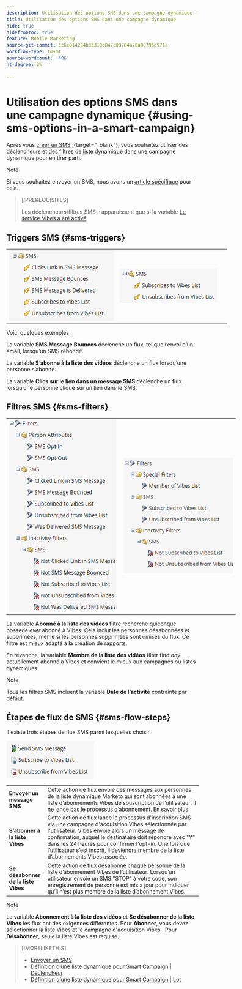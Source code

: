 ```yaml
---
description: Utilisation des options SMS dans une campagne dynamique - Documents Marketo - Documentation du produit
title: Utilisation des options SMS dans une campagne dynamique
hide: true
hidefromtoc: true
feature: Mobile Marketing
source-git-commit: 5c6e014224b33310c847c08784a70a08796d971a
workflow-type: tm+mt
source-wordcount: '406'
ht-degree: 2%

---
```


# Utilisation des options SMS dans une campagne dynamique {#using-sms-options-in-a-smart-campaign}

Après vous [créer un SMS ;](/help/marketo/product-docs/mobile-marketing/vibes-sms-messages/create-an-sms-message-2.md){target="_blank"}, vous souhaitez utiliser des déclencheurs et des filtres de liste dynamique dans une campagne dynamique pour en tirer parti.

>[!NOTE]
>
>Si vous souhaitez envoyer un SMS, nous avons un [article spécifique](/help/marketo/product-docs/mobile-marketing/vibes-sms-messages/send-an-sms-message.md) pour cela.

>[!PREREQUISITES]
>
>Les déclencheurs/filtres SMS n’apparaissent que si la variable [Le service Vibes a été activé](/help/marketo/product-docs/mobile-marketing/admin/add-vibes-as-a-launchpoint-service.md).

## Triggers SMS {#sms-triggers}

<table style="width:600px">
  <tr>
    <td style="width:50%"><img src="assets/using-sms-options-in-a-smart-campaign-1.png"></td>
    <td style="width:50%"><img src="assets/using-sms-options-in-a-smart-campaign-2.png"></td>
  </tr>
</table>

Voici quelques exemples :

La variable **SMS Message Bounces** déclenche un flux, tel que l’envoi d’un email, lorsqu’un SMS rebondit.

La variable **S’abonne à la liste des vidéos** déclenche un flux lorsqu’une personne s’abonne.

La variable **Clics sur le lien dans un message SMS** déclenche un flux lorsqu’une personne clique sur un lien dans le SMS.

## Filtres SMS {#sms-filters}

<table style="width:600px">
  <tr>
    <td style="width:50%"><img src="assets/using-sms-options-in-a-smart-campaign-3.png"></td>
    <td style="width:50%"><img src="assets/using-sms-options-in-a-smart-campaign-4.png"></td>
  </tr>
</table>

La variable **Abonné à la liste des vidéos** filtre recherche quiconque possède *ever* abonné à Vibes. Cela inclut les personnes désabonnées et supprimées, même si les personnes supprimées sont omises du flux. Ce filtre est mieux adapté à la création de rapports.

En revanche, la variable **Membre de la liste des vidéos** filter find _any_ actuellement abonné à Vibes et convient le mieux aux campagnes ou listes dynamiques.

>[!NOTE]
>
>Tous les filtres SMS incluent la variable **Date de l’activité** contrainte par défaut.

## Étapes de flux de SMS {#sms-flow-steps}

Il existe trois étapes de flux SMS parmi lesquelles choisir.

![](assets/using-sms-options-in-a-smart-campaign-5.png)

<table>
<tbody>
  <tr>
    <td style="width:20%"><b>Envoyer un message SMS</b></td>
    <td>Cette action de flux envoie des messages aux personnes de la liste dynamique Marketo qui sont abonnées à une liste d’abonnements Vibes de souscription de l’utilisateur. Il ne lance pas le processus d’abonnement. <a href="/help/marketo/product-docs/mobile-marketing/vibes-sms-messages/send-an-sms-message.md">En savoir plus</a>.</td>
  </tr>

<tr>
    <td style="width:20%"><b>S’abonner à la liste Vibes</b></td>
    <td>Cette action de flux lance le processus d'inscription SMS via une campagne d'acquisition Vibes sélectionnée par l'utilisateur. Vibes envoie alors un message de confirmation, auquel le destinataire doit répondre avec "Y" dans les 24 heures pour confirmer l'opt-in. Une fois que l’utilisateur s’est inscrit, il deviendra membre de la liste d’abonnements Vibes associée.</td>
  </tr>
  <tr>
    <td style="width:20%"><b>Se désabonner de la liste Vibes</b></td>
    <td>Cette action de flux désabonne chaque personne de la liste d’abonnement Vibes de l’utilisateur. Lorsqu’un utilisateur envoie un SMS "STOP" à votre code, son enregistrement de personne est mis à jour pour indiquer qu’il n’est plus membre de la liste d’abonnement Vibes.</td>
  </tr>
  </tbody>
</table>

>[!NOTE]
>
>La variable **Abonnement à la liste des vidéos** et **Se désabonner de la liste Vibes** les flux ont des exigences différentes. Pour **Abonner**, vous devez sélectionner la liste Vibes et la campagne d&#39;acquisition Vibes . Pour **Désabonner**, seule la liste Vibes est requise.

>[!MORELIKETHIS]
>
>* [Envoyer un SMS](/help/marketo/product-docs/mobile-marketing/vibes-sms-messages/send-an-sms-message.md)
>* [Définition d’une liste dynamique pour Smart Campaign | Déclencheur](/help/marketo/product-docs/core-marketo-concepts/smart-campaigns/creating-a-smart-campaign/define-smart-list-for-smart-campaign-trigger.md)
>* [Définition d’une liste dynamique pour Smart Campaign | Lot](/help/marketo/product-docs/core-marketo-concepts/smart-campaigns/creating-a-smart-campaign/define-smart-list-for-smart-campaign-batch.md)
